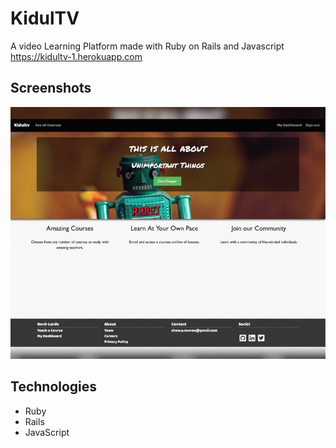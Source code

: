 # KidulTV
A video Learning Platform made with Ruby on Rails and Javascript 
https://kidultv-1.herokuapp.com

## Screenshots
![Example screenshot](./kidultv.JPG)


## Technologies
* Ruby
* Rails
* JavaScript
